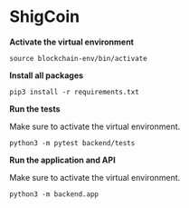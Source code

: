 # ShigCoin


**Activate the virtual environment**

```
source blockchain-env/bin/activate
```


**Install all packages**
```
pip3 install -r requirements.txt
```

**Run the tests**

Make sure to activate the virtual environment.
```
python3 -m pytest backend/tests
```

**Run the application and API**

Make sure to activate the virtual environment.
```
python3 -m backend.app
```
